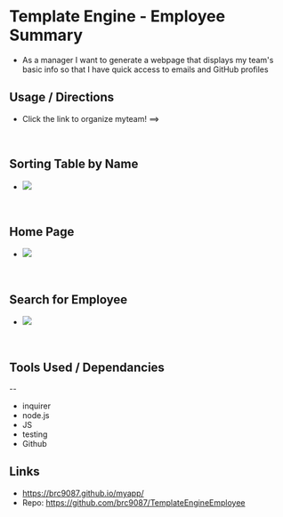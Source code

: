 # Template Engine - Employee Summary

* As a manager
I want to generate a webpage that displays my team's basic info
so that I have quick access to emails and GitHub profiles

## Usage / Directions
* Click the link to organize myteam! ==> 

<br>

## Sorting Table by Name
* ![](./public/images/NameSorted.JPG )

<br>

## Home Page 
* ![](./public/images/homePageEmployee.JPG )

<br>
    
    
## Search for Employee
*  ![](./public/images/SearchOption.JPG )

<br>

## Tools Used / Dependancies
--
* inquirer
* node.js
* JS
* testing
* Github


## Links
* https://brc9087.github.io/myapp/
* Repo: https://github.com/brc9087/TemplateEngineEmployee
